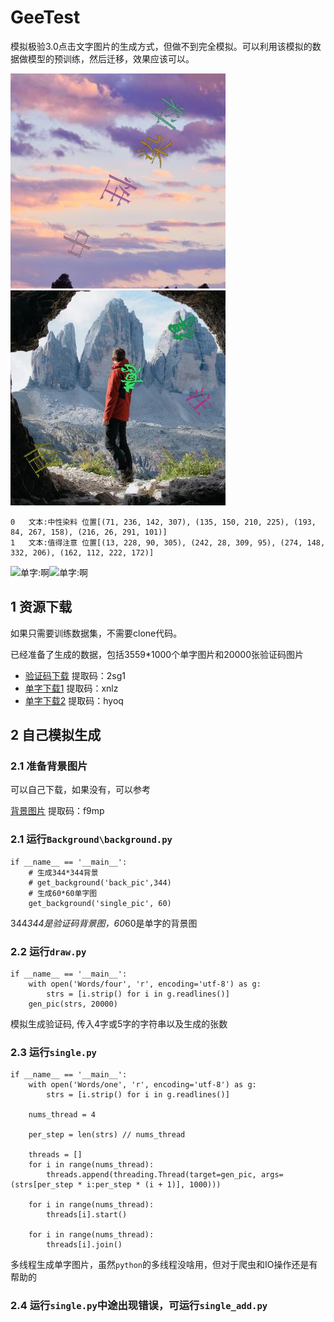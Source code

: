 # GeeTest
模拟极验3.0点击文字图片的生成方式，但做不到完全模拟。可以利用该模拟的数据做模型的预训练，然后迁移，效果应该可以。

![验证码](https://github.com/gaoming95/GeeTest/blob/master/result/0.jpg)![验证码](https://github.com/gaoming95/GeeTest/blob/master/result/1.jpg)
```
0	文本:中性染料	位置[(71, 236, 142, 307), (135, 150, 210, 225), (193, 84, 267, 158), (216, 26, 291, 101)]
1	文本:值得注意	位置[(13, 228, 90, 305), (242, 28, 309, 95), (274, 148, 332, 206), (162, 112, 222, 172)]
```

![单字:啊](https://github.com/gaoming95/GeeTest/blob/master/Single/%E5%95%8A/0.jpg)![单字:啊](https://github.com/gaoming95/GeeTest/blob/master/Single/%E5%95%8A/1.jpg)


## 1 资源下载
如果只需要训练数据集，不需要clone代码。

已经准备了生成的数据，包括3559*1000个单字图片和20000张验证码图片

- [验证码下载](https://pan.baidu.com/s/142SgYSAuIbWDUrlTyiSfiA) 提取码：2sg1
- [单字下载1](https://pan.baidu.com/s/1xWYrSf1EhG8YAaHmDQvfbA) 提取码：xnlz
- [单字下载2](https://pan.baidu.com/s/1JOZHQ0ACcK8CldiLoiUhlQ) 提取码：hyoq

## 2 自己模拟生成
### 2.1 准备背景图片
可以自己下载，如果没有，可以参考

[背景图片](https://pan.baidu.com/s/1OSmOaD7mWeBYbH_5XldEbA) 提取码：f9mp

### 2.1 运行`Background\background.py`
```
if __name__ == '__main__':
    # 生成344*344背景
    # get_background('back_pic',344)
    # 生成60*60单字图
    get_background('single_pic', 60)
```
344*344是验证码背景图，60*60是单字的背景图

### 2.2 运行`draw.py`
```
if __name__ == '__main__':
    with open('Words/four', 'r', encoding='utf-8') as g:
        strs = [i.strip() for i in g.readlines()]
    gen_pic(strs, 20000)
```
模拟生成验证码, 传入4字或5字的字符串以及生成的张数

### 2.3 运行`single.py`
```
if __name__ == '__main__':
    with open('Words/one', 'r', encoding='utf-8') as g:
        strs = [i.strip() for i in g.readlines()]

    nums_thread = 4

    per_step = len(strs) // nums_thread

    threads = []
    for i in range(nums_thread):
        threads.append(threading.Thread(target=gen_pic, args=(strs[per_step * i:per_step * (i + 1)], 1000)))

    for i in range(nums_thread):
        threads[i].start()

    for i in range(nums_thread):
        threads[i].join()
```
多线程生成单字图片，虽然`python`的多线程没啥用，但对于爬虫和IO操作还是有帮助的

### 2.4 运行`single.py`中途出现错误，可运行`single_add.py`
